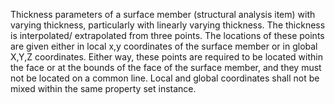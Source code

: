 Thickness parameters of a surface member (structural analysis item) with varying thickness, particularly with linearly varying thickness.  The thickness is interpolated/ extrapolated from three points.  The locations of these points are given either in local x,y coordinates of the surface member or in global X,Y,Z coordinates.  Either way, these points are required to be located within the face or at the bounds of the face  of the surface member, and they must not be located on a common line.  Local and global coordinates shall not be mixed within the same property set instance.